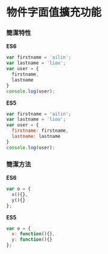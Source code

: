 # 物件字面值擴充功能

### 簡潔特性

**ES6**

```js
var firstname = 'ailin';
var lastname = 'liou';
var user = {
  firstname,
  lastname
}
console.log(user);
```

**ES5**

```js
var firstname = 'ailin';
var lastname = 'liou';
var user = {
  firstname: firstname,
  lastname: lastname
}
console.log(user);
```

### 簡潔方法

**ES6**

```js
var o = {
  x(){},
  y(){}
};
```

**ES5**

```js
var o = {
  x: function(){},
  y: function(){}
};
```